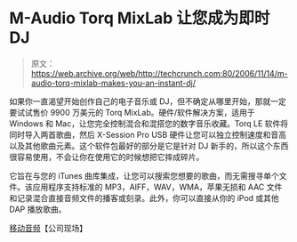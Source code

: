 # M-Audio Torq MixLab 让您成为即时 DJ 

> 原文：<https://web.archive.org/web/http://techcrunch.com:80/2006/11/14/m-audio-torq-mixlab-makes-you-an-instant-dj/>

如果你一直渴望开始创作自己的电子音乐或 DJ，但不确定从哪里开始，那就一定要试试售价 9900 万美元的 Torq MixLab。硬件/软件解决方案，适用于 Windows 和 Mac，让您完全控制混合和混搭您的数字音乐收藏。Torq LE 软件将同时导入两首歌曲，然后 X-Session Pro USB 硬件让您可以独立控制速度和音高以及其他歌曲元素。这个软件包最好的部分是它是针对 DJ 新手的，所以这个东西很容易使用，不会让你在使用它的时候想把它摔成碎片。

它旨在与您的 iTunes 曲库集成，让您可以搜索您想要的歌曲，而无需搜寻单个文件。该应用程序支持标准的 MP3，AIFF，WAV，WMA，苹果无损和 AAC 文件和记录混合直接音频文件的播客或刻录。此外，你可以直接从你的 iPod 或其他 DAP 播放歌曲。

[移动音频](https://web.archive.org/web/20160308014638/http://www.m-audio.com/index.php)【公司现场】